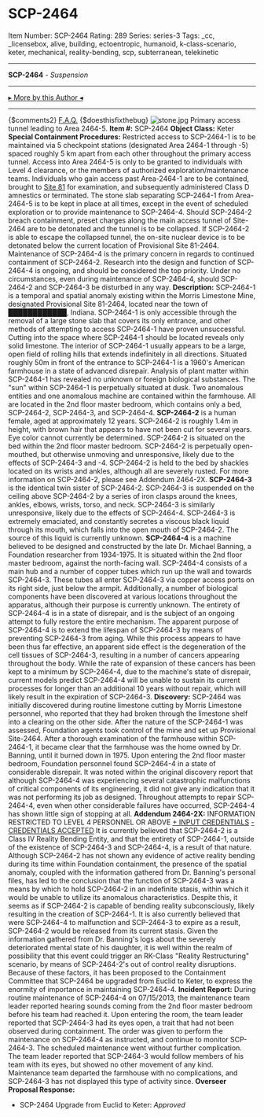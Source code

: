 # SCP-2464
Item Number: SCP-2464
Rating: 289
Series: series-3
Tags: _cc, _licensebox, alive, building, ectoentropic, humanoid, k-class-scenario, keter, mechanical, reality-bending, scp, subterranean, telekinetic

---

**SCP-2464** \- _Suspension_
* * *
[▸ More by this Author ◂](http://www.scp-wiki.net/djkaktus)
* * *
{$comments2}
[F.A.Q.](https://scp-wiki.wikidot.com/component:info-ayers)
{$doesthisfixthebug}
![stone.jpg](https://scp-wiki.wdfiles.com/local--files/scp-2464/stone.jpg)
Primary access tunnel leading to Area 2464-5.
**Item #:** SCP-2464
**Object Class:** Keter
**Special Containment Procedures:** Restricted access to SCP-2464-1 is to be maintained via 5 checkpoint stations (designated Area 2464-1 through -5) spaced roughly 5 km apart from each other throughout the primary access tunnel. Access into Area 2464-5 is only to be granted to individuals with Level 4 clearance, or the members of authorized exploration/maintenance teams. Individuals who gain access past Area-2464-1 are to be contained, brought to [Site 81](http://www.scp-wiki.net/secure-facility-dossier-site-81) for examination, and subsequently administered Class D amnestics or terminated.
The stone slab separating SCP-2464-1 from Area-2464-5 is to be kept in place at all times, except in the event of scheduled exploration or to provide maintenance to SCP-2464-4. Should SCP-2464-2 breach containment, preset charges along the main access tunnel of Site-2464 are to be detonated and the tunnel is to be collapsed. If SCP-2464-2 is able to escape the collapsed tunnel, the on-site nuclear device is to be detonated below the current location of Provisional Site 81-2464.
Maintenance of SCP-2464-4 is the primary concern in regards to continued containment of SCP-2464-2. Research into the design and function of SCP-2464-4 is ongoing, and should be considered the top priority. Under no circumstances, even during maintenance of SCP-2464-4, should SCP-2464-2 and SCP-2464-3 be disturbed in any way.
**Description:** SCP-2464-1 is a temporal and spatial anomaly existing within the Morris Limestone Mine, designated Provisional Site 81-2464, located near the town of ████████████, Indiana. SCP-2464-1 is only accessible through the removal of a large stone slab that covers its only entrance, and other methods of attempting to access SCP-2464-1 have proven unsuccessful. Cutting into the space where SCP-2464-1 should be located reveals only solid limestone.
The interior of SCP-2464-1 usually appears to be a large, open field of rolling hills that extends indefinitely in all directions. Situated roughly 50m in front of the entrance to SCP-2464-1 is a 1960's American farmhouse in a state of advanced disrepair. Analysis of plant matter within SCP-2464-1 has revealed no unknown or foreign biological substances. The "sun" within SCP-2464-1 is perpetually situated at dusk.
Two anomalous entities and one anomalous machine are contained within the farmhouse. All are located in the 2nd floor master bedroom, which contains only a bed, SCP-2464-2, SCP-2464-3, and SCP-2464-4.
**SCP-2464-2** is a human female, aged at approximately 12 years. SCP-2464-2 is roughly 1.4m in height, with brown hair that appears to have not been cut for several years. Eye color cannot currently be determined. SCP-2464-2 is situated on the bed within the 2nd floor master bedroom. SCP-2464-2 is perpetually open-mouthed, but otherwise unmoving and unresponsive, likely due to the effects of SCP-2464-3 and -4. SCP-2464-2 is held to the bed by shackles located on its wrists and ankles, although all are severely rusted. For more information on SCP-2464-2, please see Addendum 2464-2X.
**SCP-2464-3** is the identical twin sister of SCP-2464-2. SCP-2464-3 is suspended on the ceiling above SCP-2464-2 by a series of iron clasps around the knees, ankles, elbows, wrists, torso, and neck. SCP-2464-3 is similarly unresponsive, likely due to the effects of SCP-2464-4. SCP-2464-3 is extremely emaciated, and constantly secretes a viscous black liquid through its mouth, which falls into the open mouth of SCP-2464-2. The source of this liquid is currently unknown.
**SCP-2464-4** is a machine believed to be designed and constructed by the late Dr. Michael Banning, a Foundation researcher from 1934-1975. It is situated within the 2nd floor master bedroom, against the north-facing wall. SCP-2464-4 consists of a main hub and a number of copper tubes which run up the wall and towards SCP-2464-3. These tubes all enter SCP-2464-3 via copper access ports on its right side, just below the armpit. Additionally, a number of biological components have been discovered at various locations throughout the apparatus, although their purpose is currently unknown. The entirety of SCP-2464-4 is in a state of disrepair, and is the subject of an ongoing attempt to fully restore the entire mechanism.
The apparent purpose of SCP-2464-4 is to extend the lifespan of SCP-2464-3 by means of preventing SCP-2464-3 from aging. While this process appears to have been thus far effective, an apparent side effect is the degeneration of the cell tissues of SCP-2464-3, resulting in a number of cancers appearing throughout the body. While the rate of expansion of these cancers has been kept to a minimum by SCP-2464-4, due to the machine's state of disrepair, current models predict SCP-2464-4 will be unable to sustain its current processes for longer than an additional 10 years without repair, which will likely result in the expiration of SCP-2464-3.
**Discovery:** SCP-2464 was initially discovered during routine limestone cutting by Morris Limestone personnel, who reported that they had broken through the limestone shelf into a clearing on the other side. After the nature of the SCP-2464-1 was assessed, Foundation agents took control of the mine and set up Provisional Site-2464. After a thorough examination of the farmhouse within SCP-2464-1, it became clear that the farmhouse was the home owned by Dr. Banning, until it burned down in 1975.
Upon entering the 2nd floor master bedroom, Foundation personnel found SCP-2464-4 in a state of considerable disrepair. It was noted within the original discovery report that although SCP-2464-4 was experiencing several catastrophic malfunctions of critical components of its engineering, it did not give any indication that it was not performing its job as designed. Throughout attempts to repair SCP-2464-4, even when other considerable failures have occurred, SCP-2464-4 has shown little sign of stopping at all.
**Addendum 2464-2X:** INFORMATION RESTRICTED TO LEVEL 4 PERSONNEL OR ABOVE
[\+ INPUT CREDENTIALS](javascript:;)
[\- CREDENTIALS ACCEPTED](javascript:;)
It is currently believed that SCP-2464-2 is a Class IV Reality Bending Entity, and that the entirety of SCP-2464-1, outside of the existence of SCP-2464-3 and SCP-2464-4, is a result of that nature. Although SCP-2464-2 has not shown any evidence of active reality bending during its time within Foundation containment, the presence of the spatial anomaly, coupled with the information gathered from Dr. Banning's personal files, has led to the conclusion that the function of SCP-2464-3 was a means by which to hold SCP-2464-2 in an indefinite stasis, within which it would be unable to utilize its anomalous characteristics. Despite this, it seems as if SCP-2464-2 is capable of bending reality subconsciously, likely resulting in the creation of SCP-2464-1.
It is also currently believed that were SCP-2464-4 to malfunction and SCP-2464-3 to expire as a result, SCP-2464-2 would be released from its current stasis. Given the information gathered from Dr. Banning's logs about the severely deteriorated mental state of his daughter, it is well within the realm of possibility that this event could trigger an RK-Class "Reality Restructuring" scenario, by means of SCP-2464-2's out of control reality disruptions.
Because of these factors, it has been proposed to the Containment Committee that SCP-2464 be upgraded from Euclid to Keter, to express the enormity of importance in maintaining SCP-2464-4.
**Incident Report:** During routine maintenance of SCP-2464-4 on 07/15/2013, the maintenance team leader reported hearing sounds coming from the 2nd floor master bedroom before his team had reached it. Upon entering the room, the team leader reported that SCP-2464-3 had its eyes open, a trait that had not been observed during containment. The order was given to perform the maintenance on SCP-2464-4 as instructed, and continue to monitor SCP-2464-3.
The scheduled maintenance went without further complication. The team leader reported that SCP-2464-3 would follow members of his team with its eyes, but showed no other movement of any kind. Maintenance team departed the farmhouse with no complications, and SCP-2464-3 has not displayed this type of activity since.
**Overseer Proposal Response:**
  * SCP-2464 Upgrade from Euclid to Keter: _Approved_